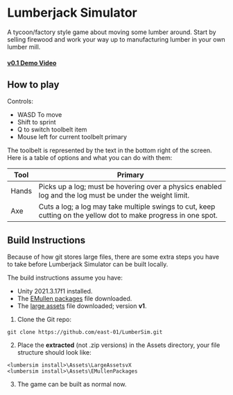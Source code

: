 # Lumberjack Simulator

A tycoon/factory style game about moving some lumber around. Start by selling firewood and work your way up to manufacturing lumber in your own lumber mill. 

#### [v0.1 Demo Video](https://youtu.be/ZvO9VPx8GT0?si=jYTOtr3RS7Tjy18j)

## How to play

Controls:
- WASD To move
- Shift to sprint
- Q to switch toolbelt item
- Mouse left for current toolbelt primary

The toolbelt is represented by the text in the bottom right of the screen. Here is a table of options and what you can do with them:

Tool | Primary
-----|--------
Hands | Picks up a log; must be hovering over a physics enabled log and the log must be under the weight limit.
Axe | Cuts a log; a log may take multiple swings to cut, keep cutting on the yellow dot to make progress in one spot. 

## Build Instructions

Because of how git stores large files, there are some extra steps you have to take before Lumberjack Simulator can be built locally.

The build instructions assume you have:
- Unity 2021.3.17f1 installed.
- The [EMullen packages](https://drive.google.com/file/d/1FLOMNzrzfUfUotHyN5g3abZDlzj5hizf/view?usp=sharing) file downloaded.
- The [large assets](https://drive.google.com/file/d/1WJ3VFdEEOhBZz_m-w06kim2S0X_U8ezq/view?usp=sharing) file downloaded; version __v1__.

1. Clone the Git repo:
```
git clone https://github.com/east-01/LumberSim.git
```
2. Place the __extracted__ (not .zip versions) in the Assets directory, your file structure should look like: 
```
<lumbersim install>\Assets\LargeAssetsvX
<lumbersim install>\Assets\EMullenPackages
```
3. The game can be built as normal now.
